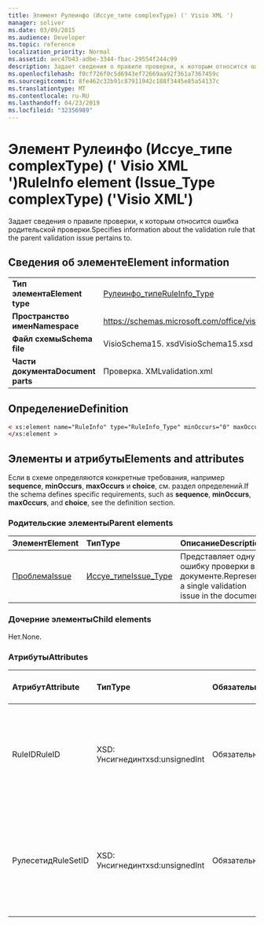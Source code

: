 ```yaml
---
title: Элемент Рулеинфо (Иссуе_типе complexType) (' Visio XML ')
manager: soliver
ms.date: 03/09/2015
ms.audience: Developer
ms.topic: reference
localization_priority: Normal
ms.assetid: aec47b43-adbe-3344-fbac-29554f244c99
description: Задает сведения о правиле проверки, к которым относится ошибка родительской проверки.
ms.openlocfilehash: f0cf726f0c5d6943ef72669aa92f361a7367459c
ms.sourcegitcommit: 8fe462c32b91c87911942c188f3445e85a54137c
ms.translationtype: MT
ms.contentlocale: ru-RU
ms.lasthandoff: 04/23/2019
ms.locfileid: "32356989"
---
```

# <a name="ruleinfo-element-issuetype-complextype-visio-xml"></a><span data-ttu-id="1db50-103">Элемент Рулеинфо (Иссуе_типе complexType) (' Visio XML ')</span><span class="sxs-lookup"><span data-stu-id="1db50-103">RuleInfo element (Issue_Type complexType) ('Visio XML')</span></span>

<span data-ttu-id="1db50-104">Задает сведения о правиле проверки, к которым относится ошибка родительской проверки.</span><span class="sxs-lookup"><span data-stu-id="1db50-104">Specifies information about the validation rule that the parent validation issue pertains to.</span></span>
  
## <a name="element-information"></a><span data-ttu-id="1db50-105">Сведения об элементе</span><span class="sxs-lookup"><span data-stu-id="1db50-105">Element information</span></span>

|||
|:-----|:-----|
|<span data-ttu-id="1db50-106">**Тип элемента**</span><span class="sxs-lookup"><span data-stu-id="1db50-106">**Element type**</span></span> <br/> |[<span data-ttu-id="1db50-107">Рулеинфо_типе</span><span class="sxs-lookup"><span data-stu-id="1db50-107">RuleInfo_Type</span></span>](ruleinfo_type-complextypevisio-xml.md) <br/> |
|<span data-ttu-id="1db50-108">**Пространство имен**</span><span class="sxs-lookup"><span data-stu-id="1db50-108">**Namespace**</span></span> <br/> |https://schemas.microsoft.com/office/visio/2012/main  <br/> |
|<span data-ttu-id="1db50-109">**Файл схемы**</span><span class="sxs-lookup"><span data-stu-id="1db50-109">**Schema file**</span></span> <br/> |<span data-ttu-id="1db50-110">VisioSchema15. xsd</span><span class="sxs-lookup"><span data-stu-id="1db50-110">VisioSchema15.xsd</span></span>  <br/> |
|<span data-ttu-id="1db50-111">**Части документа**</span><span class="sxs-lookup"><span data-stu-id="1db50-111">**Document parts**</span></span> <br/> |<span data-ttu-id="1db50-112">Проверка. XML</span><span class="sxs-lookup"><span data-stu-id="1db50-112">validation.xml</span></span>  <br/> |
   
## <a name="definition"></a><span data-ttu-id="1db50-113">Определение</span><span class="sxs-lookup"><span data-stu-id="1db50-113">Definition</span></span>

```XML
< xs:element name="RuleInfo" type="RuleInfo_Type" minOccurs="0" maxOccurs="1" >
</xs:element >
```

## <a name="elements-and-attributes"></a><span data-ttu-id="1db50-114">Элементы и атрибуты</span><span class="sxs-lookup"><span data-stu-id="1db50-114">Elements and attributes</span></span>

<span data-ttu-id="1db50-115">Если в схеме определяются конкретные требования, например **sequence**, **minOccurs**, **maxOccurs** и **choice**, см. раздел определений.</span><span class="sxs-lookup"><span data-stu-id="1db50-115">If the schema defines specific requirements, such as **sequence**, **minOccurs**, **maxOccurs**, and **choice**, see the definition section.</span></span> 
  
### <a name="parent-elements"></a><span data-ttu-id="1db50-116">Родительские элементы</span><span class="sxs-lookup"><span data-stu-id="1db50-116">Parent elements</span></span>

|<span data-ttu-id="1db50-117">**Элемент**</span><span class="sxs-lookup"><span data-stu-id="1db50-117">**Element**</span></span>|<span data-ttu-id="1db50-118">**Тип**</span><span class="sxs-lookup"><span data-stu-id="1db50-118">**Type**</span></span>|<span data-ttu-id="1db50-119">**Описание**</span><span class="sxs-lookup"><span data-stu-id="1db50-119">**Description**</span></span>|
|:-----|:-----|:-----|
|[<span data-ttu-id="1db50-120">Проблема</span><span class="sxs-lookup"><span data-stu-id="1db50-120">Issue</span></span>](issue-element-issues_type-complextypevisio-xml.md) <br/> |[<span data-ttu-id="1db50-121">Иссуе_типе</span><span class="sxs-lookup"><span data-stu-id="1db50-121">Issue_Type</span></span>](issue_type-complextypevisio-xml.md) <br/> |<span data-ttu-id="1db50-122">Представляет одну ошибку проверки в документе.</span><span class="sxs-lookup"><span data-stu-id="1db50-122">Represents a single validation issue in the document.</span></span>  <br/> |
   
### <a name="child-elements"></a><span data-ttu-id="1db50-123">Дочерние элементы</span><span class="sxs-lookup"><span data-stu-id="1db50-123">Child elements</span></span>

<span data-ttu-id="1db50-124">Нет.</span><span class="sxs-lookup"><span data-stu-id="1db50-124">None.</span></span>
  
### <a name="attributes"></a><span data-ttu-id="1db50-125">Атрибуты</span><span class="sxs-lookup"><span data-stu-id="1db50-125">Attributes</span></span>

|<span data-ttu-id="1db50-126">**Атрибут**</span><span class="sxs-lookup"><span data-stu-id="1db50-126">**Attribute**</span></span>|<span data-ttu-id="1db50-127">**Тип**</span><span class="sxs-lookup"><span data-stu-id="1db50-127">**Type**</span></span>|<span data-ttu-id="1db50-128">**Обязательный**</span><span class="sxs-lookup"><span data-stu-id="1db50-128">**Required**</span></span>|<span data-ttu-id="1db50-129">**Описание**</span><span class="sxs-lookup"><span data-stu-id="1db50-129">**Description**</span></span>|<span data-ttu-id="1db50-130">**Возможные значения**</span><span class="sxs-lookup"><span data-stu-id="1db50-130">**Possible values**</span></span>|
|:-----|:-----|:-----|:-----|:-----|
|<span data-ttu-id="1db50-131">RuleID</span><span class="sxs-lookup"><span data-stu-id="1db50-131">RuleID</span></span>  <br/> |<span data-ttu-id="1db50-132">XSD: Унсигнединт</span><span class="sxs-lookup"><span data-stu-id="1db50-132">xsd:unsignedInt</span></span>  <br/> |<span data-ttu-id="1db50-133">Обязательный</span><span class="sxs-lookup"><span data-stu-id="1db50-133">required</span></span>  <br/> |<span data-ttu-id="1db50-134">Задает уникальный идентификатор правила проверки, к которому относится родительская ошибка.</span><span class="sxs-lookup"><span data-stu-id="1db50-134">Specifies the unique identifier of the validation rule that the parent issue pertains to.</span></span>  <br/> |<span data-ttu-id="1db50-135">Значения типа XSD: Унсигнединт.</span><span class="sxs-lookup"><span data-stu-id="1db50-135">Values of the xsd:unsignedInt type.</span></span>  <br/> |
|<span data-ttu-id="1db50-136">Рулесетид</span><span class="sxs-lookup"><span data-stu-id="1db50-136">RuleSetID</span></span>  <br/> |<span data-ttu-id="1db50-137">XSD: Унсигнединт</span><span class="sxs-lookup"><span data-stu-id="1db50-137">xsd:unsignedInt</span></span>  <br/> |<span data-ttu-id="1db50-138">Обязательный</span><span class="sxs-lookup"><span data-stu-id="1db50-138">required</span></span>  <br/> |<span data-ttu-id="1db50-139">Задает уникальный идентификатор набора правил проверки, к которому относится родительская ошибка.</span><span class="sxs-lookup"><span data-stu-id="1db50-139">Specifies the unique identifier of the validation rule set that the parent issue pertains to.</span></span>  <br/> |<span data-ttu-id="1db50-140">Значения типа XSD: Унсигнединт.</span><span class="sxs-lookup"><span data-stu-id="1db50-140">Values of the xsd:unsignedInt type.</span></span>  <br/> |
   

